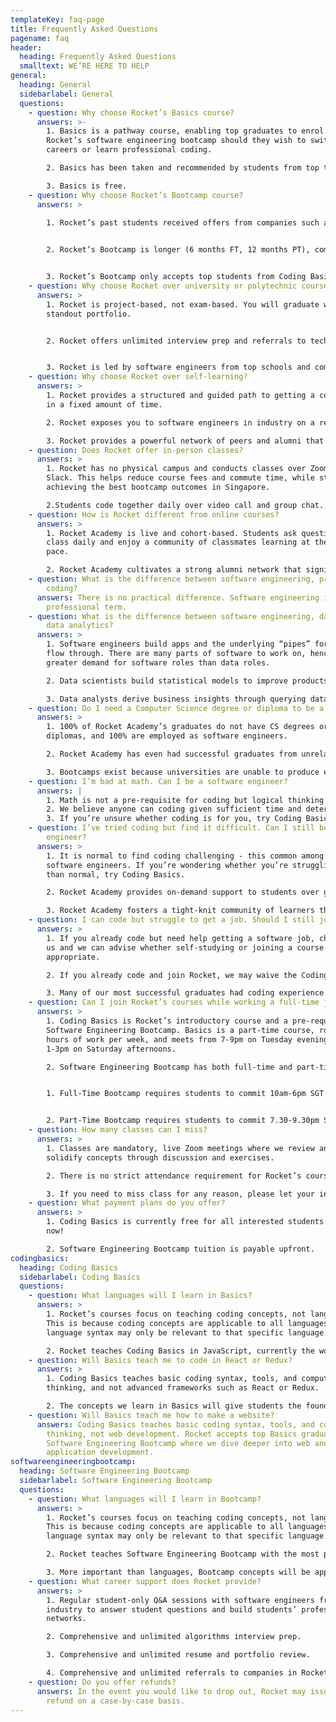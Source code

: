 ```yaml
---
templateKey: faq-page
title: Frequently Asked Questions
pagename: faq
header:
  heading: Frequently Asked Questions
  smalltext: WE’RE HERE TO HELP
general:
  heading: General
  sidebarlabel: General
  questions:
    - question: Why choose Rocket’s Basics course?
      answers: >-
        1. Basics is a pathway course, enabling top graduates to enrol in
        Rocket’s software engineering bootcamp should they wish to switch
        careers or learn professional coding.

        2. Basics has been taken and recommended by students from top tech companies such as Facebook, Stripe, Grab, Shopee, Rakuten, Ninja Van, McKinsey, and more.

        3. Basics is free.
    - question: Why choose Rocket’s Bootcamp course?
      answers: >
        
        1. Rocket’s past students received offers from companies such as GovTech, Ninja Van, Xfers, 99.co, Glints, and more.


        2. Rocket’s Bootcamp is longer (6 months FT, 12 months PT), comprehensively covering topics in frontend, backend, cloud, and algorithms that other bootcamps typically skim over, resulting in a more standout portfolio.


        3. Rocket’s Bootcamp only accepts top students from Coding Basics, guaranteeing a strong network of classmates and alumni.
    - question: Why choose Rocket over university or polytechnic courses?
      answers: >
        1. Rocket is project-based, not exam-based. You will graduate with a
        standout portfolio.


        2. Rocket offers unlimited interview prep and referrals to tech companies, often overlooked by academic programmes.


        3. Rocket is led by software engineers from top schools and companies such as Stanford, Cambridge and Facebook that have strong connections to the tech industry.
    - question: Why choose Rocket over self-learning?
      answers: >
        1. Rocket provides a structured and guided path to getting a coding job
        in a fixed amount of time.

        2. Rocket exposes you to software engineers in industry on a regular basis to grow your network.

        3. Rocket provides a powerful network of peers and alumni that you can draw on for your future career.
    - question: Does Rocket offer in-person classes?
      answers: >
        1. Rocket has no physical campus and conducts classes over Zoom and
        Slack. This helps reduce course fees and commute time, while still
        achieving the best bootcamp outcomes in Singapore.

        2.Students code together daily over video call and group chat. There are fewer than 10 students per instructor, enabling interactive classes where students ask questions and get feedback.
    - question: How is Rocket different from online courses?
      answers: >
        1. Rocket Academy is live and cohort-based. Students ask questions in
        class daily and enjoy a community of classmates learning at the same
        pace.

        2. Rocket Academy cultivates a strong alumni network that significantly helps graduates with their careers.
    - question: What is the difference between software engineering, programming, and
        coding?
      answers: There is no practical difference. Software engineering is a more
        professional term.
    - question: What is the difference between software engineering, data science, and
        data analytics?
      answers: >
        1. Software engineers build apps and the underlying “pipes” for data to
        flow through. There are many parts of software to work on, hence the
        greater demand for software roles than data roles.

        2. Data scientists build statistical models to improve products, for example to make spam classifications, product recommendations, or match drivers and riders. Data scientists typically do the math, and software engineers build the product.

        3. Data analysts derive business insights through querying data and generating reports. This is typically a less skill-intensive job that more people can do, hence lower average compensation and job security than software engineer and data scientist roles.
    - question: Do I need a Computer Science degree or diploma to be a software engineer?
      answers: >
        1. 100% of Rocket Academy’s graduates do not have CS degrees or
        diplomas, and 100% are employed as software engineers.

        2. Rocket Academy has even had successful graduates from unrelated fields like cooking and horse racing.

        3. Bootcamps exist because universities are unable to produce enough engineers. Companies will hire great engineers, degree or not.
    - question: I’m bad at math. Can I be a software engineer?
      answers: |
        1. Math is not a pre-requisite for coding but logical thinking is.
        2. We believe anyone can coding given sufficient time and determination.
        3. If you’re unsure whether coding is for you, try Coding Basics!
    - question: I’ve tried coding but find it difficult. Can I still be a software
        engineer?
      answers: >
        1. It is normal to find coding challenging - this common among all
        software engineers. If you’re wondering whether you’re struggling more
        than normal, try Coding Basics.

        2. Rocket Academy provides on-demand support to students over group chat. We ask students to ask for help if they’re stuck for longer than 15 minutes, such that they do not spend too much time on relatively straightforward problems.

        3. Rocket Academy fosters a tight-knit community of learners that help each other. You will always have peers working through the same material that you can work together with and get help from. With time, you will learn.
    - question: I can code but struggle to get a job. Should I still join Rocket Academy?
      answers: >
        1. If you already code but need help getting a software job, chat with
        us and we can advise whether self-studying or joining a course is
        appropriate.

        2. If you already code and join Rocket, we may waive the Coding Basics requirement depending on your experience.

        3. Many of our most successful graduates had coding experience prior to joining Rocket. Software Engineering Bootcamp provided them with the conceptual foundations, interview prep, and professional network they needed to complete their career switch.
    - question: Can I join Rocket’s courses while working a full-time job?
      answers: >
        1. Coding Basics is Rocket’s introductory course and a pre-requisite for
        Software Engineering Bootcamp. Basics is a part-time course, roughly 10
        hours of work per week, and meets from 7-9pm on Tuesday evenings and
        1-3pm on Saturday afternoons.

        2. Software Engineering Bootcamp has both full-time and part-time options.


        1. Full-Time Bootcamp requires students to commit 10am-6pm SGT Mon-Fri for 24 weeks. We discourage working a full-time job while enrolled in the full-time Bootcamp.


        2. Part-Time Bootcamp requires students to commit 7.30-9.30pm SGT Tuesday evenings, and 10am-12pm SGT Saturday mornings, with roughly 20 hours of work per week for 48 weeks.
    - question: How many classes can I miss?
      answers: >
        1. Classes are mandatory, live Zoom meetings where we review and
        solidify concepts through discussion and exercises.

        2. There is no strict attendance requirement for Rocket’s courses, but students that are not performing will be removed from their course.

        3. If you need to miss class for any reason, please let your instructor know ahead of time.
    - question: What payment plans do you offer?
      answers: >
        1. Coding Basics is currently free for all interested students. Apply
        now!

        2. Software Engineering Bootcamp tuition is payable upfront.
codingbasics:
  heading: Coding Basics
  sidebarlabel: Coding Basics
  questions:
    - question: What languages will I learn in Basics?
      answers: >
        1. Rocket’s courses focus on teaching coding concepts, not languages.
        This is because coding concepts are applicable to all languages, but
        language syntax may only be relevant to that specific language.

        2. Rocket teaches Coding Basics in JavaScript, currently the world’s most popular language. Basics coding concepts are relevant to almost all programming languages used today.
    - question: Will Basics teach me to code in React or Redux?
      answers: >
        1. Coding Basics teaches basic coding syntax, tools, and computational
        thinking, and not advanced frameworks such as React or Redux.

        2. The concepts we learn in Basics will give students the foundation to better harness frameworks such as React or Redux during Software Engineering Bootcamp.
    - question: Will Basics teach me how to make a website?
      answers: Coding Basics teaches basic coding syntax, tools, and computational
        thinking, not web development. Rocket accepts top Basics graduates to
        Software Engineering Bootcamp where we dive deeper into web and general
        application development.
softwareengineeringbootcamp:
  heading: Software Engineering Bootcamp
  sidebarlabel: Software Engineering Bootcamp
  questions:
    - question: What languages will I learn in Bootcamp?
      answers: >
        1. Rocket’s courses focus on teaching coding concepts, not languages.
        This is because coding concepts are applicable to all languages, but
        language syntax may only be relevant to that specific language.

        2. Rocket teaches Software Engineering Bootcamp with the most popular languages and frameworks such as JavaScript, Python, SQL, Bash, Express, and React.

        3. More important than languages, Bootcamp concepts will be applicable to almost all languages, frameworks, and apps.
    - question: What career support does Rocket provide?
      answers: >
        1. Regular student-only Q&A sessions with software engineers from
        industry to answer student questions and build students’ professional
        networks.

        2. Comprehensive and unlimited algorithms interview prep.

        3. Comprehensive and unlimited resume and portfolio review.

        4. Comprehensive and unlimited referrals to companies in Rocket Academy’s network (most tech companies in Singapore so far). Rocket Academy only accepts high-performing Coding Basics students to Software Engineering Bootcamp, and companies trust that Rocket attracts and produces top talent.
    - question: Do you offer refunds?
      answers: In the event you would like to drop out, Rocket may issue a pro-rated
        refund on a case-by-case basis.
---
```

